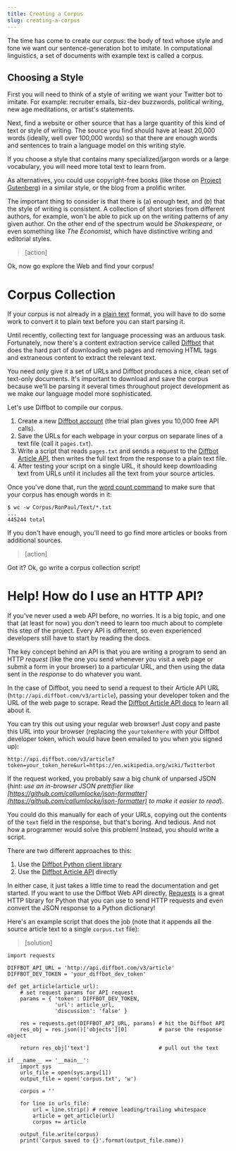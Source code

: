 ```yaml
---
title: Creating a Corpus
slug: creating-a-corpus
---
```


The time has come to create our *corpus*: the body of text whose style and tone we want our sentence-generation bot to imitate. In computational linguistics, a set of documents with example text is called a corpus.

## Choosing a Style

First you will need to think of a style of writing we want your Twitter bot to imitate. For example: recruiter emails, biz-dev buzzwords, political writing, new age meditations, or artist's statements.

Next, find a website or other source that has a large quantity of this kind of text or style of writing. The source you find should have at least 20,000 words (ideally, well over 100,000 words) so that there are enough words and sentences to train a language model on this writing style.

If you choose a style that contains many specialized/jargon words or a large vocabulary, you will need more total text to learn from.

As alternatives, you could use copyright-free books (like those on [Project Gutenberg](https://www.gutenberg.org/)) in a similar style, or the blog from a prolific writer.

The important thing to consider is that there is (a) enough text, and (b) that the style of writing is consistent. A collection of short stories from different authors, for example, won't be able to pick up on the writing patterns of any given author. On the other end of the spectrum would be *Shakespeare*, or even something like *The Economist*, which have distinctive writing and editorial styles.

> [action]
>
Ok, now go explore the Web and find your corpus!

Corpus Collection
==
If your corpus is not already in a [plain text](https://en.wikipedia.org/wiki/Plain_text) format, you will have to do some work to convert it to plain text before you can start parsing it.

Until recently, collecting text for language processing was an arduous task. Fortunately, now there's a content extraction service called [Diffbot](https://www.diffbot.com/) that does the hard part of downloading web pages and removing HTML tags and extraneous content to extract the relevant text.

You need only give it a set of URLs and Diffbot produces a nice, clean set of text-only documents. It's important to download and save the corpus because we'll be parsing it several times throughout project development as we make our language model more sophisticated.

Let's use Diffbot to compile our corpus.

1. Create a new [Diffbot account](https://www.diffbot.com/plans/trial) (the trial plan gives you 10,000 free API calls).
2. Save the URLs for each webpage in your corpus on separate lines of a text file (call it `pages.txt`).
3. Write a script that reads `pages.txt` and sends a request to the [Diffbot Article API](https://www.diffbot.com/dev/docs/article/), then writes the full text from the response to a plain text file.
4. After testing your script on a single URL, it should keep downloading text from URLs until it includes all the text from your source articles.

Once you've done that, run the [word count command](https://en.wikipedia.org/wiki/Wc_(Unix)) to make sure that your corpus has enough words in it:

	$ wc -w Corpus/RonPaul/Text/*.txt
	...
	445244 total

If you don't have enough, you'll need to go find more articles or books from additional sources.


> [action]
>
Got it? Ok, go write a corpus collection script!

Help! How do I use an HTTP API?
==
If you've never used a web API before, no worries. It is a big topic, and one that (at least for now) you don't need to learn too much about to complete this step of the project. Every API is different, so even experienced developers still have to start by reading the docs.

The key concept behind an API is that you are writing a program to send an HTTP *request* (like the one you send whenever you visit a web page or submit a form in your browser) to a particular URL, and then using the data sent in the *response* to do whatever you want.

In the case of Diffbot, you need to send a request to their Article API URL (`http://api.diffbot.com/v3/article`), passing your developer token and the URL of the web page to scrape. Read the [Diffbot Article API docs](https://www.diffbot.com/dev/docs/article/) to learn all about it.

You can try this out using your regular web browser! Just copy and paste this URL into your browser (replacing the `yourtokenhere` with your Diffbot developer token, which would have been emailed to you when you signed up):

	http://api.diffbot.com/v3/article?token=your_token_here&url=https://en.wikipedia.org/wiki/Twitterbot

If the request worked, you probably saw a big chunk of unparsed JSON (*hint: use an in-browser JSON prettifier like [https://github.com/callumlocke/json-formatter](https://github.com/callumlocke/json-formatter) to make it easier to read*).

You could do this manually for each of your URLs, copying out the contents of the `text` field in the response, but that's boring. And tedious. And not how a programmer would solve this problem! Instead, you should write a script.

There are two different approaches to this:

1. Use the [Diffbot Python client library](https://github.com/diffbot/diffbot-python-client)
2. Use the [Diffbot Article API](https://www.diffbot.com/dev/docs/article/) directly

In either case, it just takes a little time to read the documentation and get started. If you want to use the Diffbot Web API directly, [Requests](http://requests.readthedocs.org/en/latest/) is a great HTTP library for Python that you can use to send HTTP requests and even convert the JSON response to a Python dictionary!

Here's an example script that does the job (note that it appends all the source article text to a single `corpus.txt` file):

> [solution]
>
	import requests
>
	DIFFBOT_API_URL = 'http://api.diffbot.com/v3/article'
	DIFFBOT_DEV_TOKEN = 'your_diffbot_dev_token'
>
	def get_article(article_url):
	    # set request params for API request
	    params = { 'token': DIFFBOT_DEV_TOKEN,
	               'url': article_url,
	               'discussion': 'false' }
>
	    res = requests.get(DIFFBOT_API_URL, params) # hit the Diffbot API
	    res_obj = res.json()['objects'][0]          # parse the response object
>
	    return res_obj['text']                      # pull out the text
>
	if __name__ == '__main__':
	    import sys
	    urls_file = open(sys.argv[1])
	    output_file = open('corpus.txt', 'w')
>
	    corpus = ''
>
	    for line in urls_file:
	        url = line.strip() # remove leading/trailing whitespace
	        article = get_article(url)
	        corpus += article
>
	    output_file.write(corpus)
	    print('Corpus saved to {}'.format(output_file.name))
